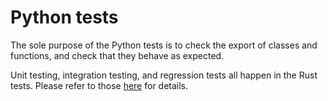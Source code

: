 # Python tests

The sole purpose of the Python tests is to check the export of classes and functions, and check that they behave as expected.

Unit testing, integration testing, and regression tests all happen in the Rust tests. Please refer to those [here](../../anise/tests/) for details.
